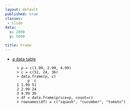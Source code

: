 ```yaml
---
layout: default
published: true
classes:
 - slide
data:
  x: 2000
  y: 5600

title: Frame
---
```

* [a data table](http://cran.r-project.org/doc/manuals/R-intro.html#Data-frames)

		> p = c(1.99, 2.99, 4.99)
		> c = c(51, 24, 36)
		> data.frame(p, c)
		     p  c
		1 1.99 51
		2 2.99 24
		3 4.99 36
		> df = data.frame(price=p, count=c)
		> rownames(df) = c("squash", "cucumber", "tomato")
		